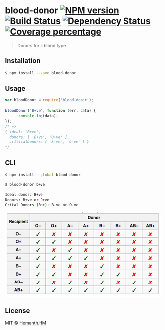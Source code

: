 # blood-donor [![NPM version][npm-image]][npm-url] [![Build Status][travis-image]][travis-url] [![Dependency Status][daviddm-image]][daviddm-url] [![Coverage percentage][coveralls-image]][coveralls-url]
> Donors for a blood type.

## Installation

```sh
$ npm install --save blood-donor
```

## Usage

```js
var bloodDonor = require('blood-donor');

bloodDonor('B+ve', function (err, data) {
      console.log(data);
});
/* =>
{ ideal: 'B+ve',
  donors: [ 'B+ve', 'O+ve' ],
  criticalDonors: [ 'B-ve', 'O-ve' ] }
*/
```

## CLI

```sh
$ npm install --global blood-donor
```

```sh
$ blood-donor b+ve

Ideal donor: B+ve
Donors: B+ve or O+ve
Crital Donors (Rh+): B-ve or O-ve

```

![compatibility](./compatibility.png)

## License

MIT © [Hemanth.HM](http://h3manth.com)


[npm-image]: https://badge.fury.io/js/blood-donor.svg
[npm-url]: https://npmjs.org/package/blood-donor
[travis-image]: https://travis-ci.org/hemanth/blood-donor.svg?branch=master
[travis-url]: https://travis-ci.org/hemanth/blood-donor
[daviddm-image]: https://david-dm.org/hemanth/blood-donor.svg?theme=shields.io
[daviddm-url]: https://david-dm.org/hemanth/blood-donor
[coveralls-image]: https://coveralls.io/repos/hemanth/blood-donor/badge.svg
[coveralls-url]: https://coveralls.io/r/hemanth/blood-donor
